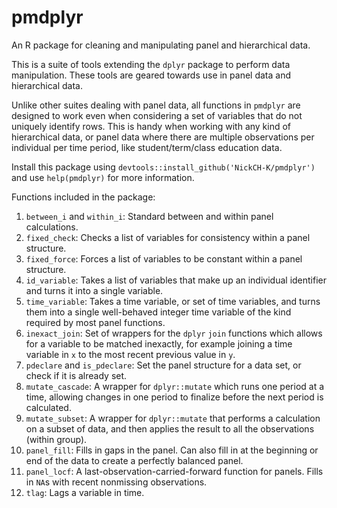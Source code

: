# pmdplyr
An R package for cleaning and manipulating panel and hierarchical data.

This is a suite of tools extending the `dplyr` package to perform data manipulation. These tools are geared towards use in panel data and hierarchical data.

Unlike other suites dealing with panel data, all functions in `pmdplyr` are designed to work even when considering a set of variables that do not uniquely identify rows. This is handy when working with any kind of hierarchical data, or panel data where there are multiple observations per individual per time period, like student/term/class education data.

Install this package using `devtools::install_github('NickCH-K/pmdplyr')` and use `help(pmdplyr)` for more information.

Functions included in the package:

1. `between_i` and `within_i`: Standard between and within panel calculations.
2. `fixed_check`: Checks a list of variables for consistency within a panel structure.
3. `fixed_force`: Forces a list of variables to be constant within a panel structure.
4. `id_variable`: Takes a list of variables that make up an individual identifier and turns it into a single variable.
5. `time_variable`: Takes a time variable, or set of time variables, and turns them into a single well-behaved integer time variable of the kind required by most panel functions.
6. `inexact_join`: Set of wrappers for the `dplyr` `join` functions which allows for a variable to be matched inexactly, for example joining a time variable in `x` to the most recent previous value in `y`.
7. `pdeclare` and `is_pdeclare`: Set the panel structure for a data set, or check if it is already set.
8. `mutate_cascade`: A wrapper for `dplyr::mutate` which runs one period at a time, allowing changes in one period to finalize before the next period is calculated.
9. `mutate_subset`: A wrapper for `dplyr::mutate` that performs a calculation on a subset of data, and then applies the result to all the observations (within group).
10. `panel_fill`: Fills in gaps in the panel. Can also fill in at the beginning or end of the data to create a perfectly balanced panel.
11. `panel_locf`: A last-observation-carried-forward function for panels. Fills in `NA`s with recent nonmissing observations.
12. `tlag`: Lags a variable in time.
